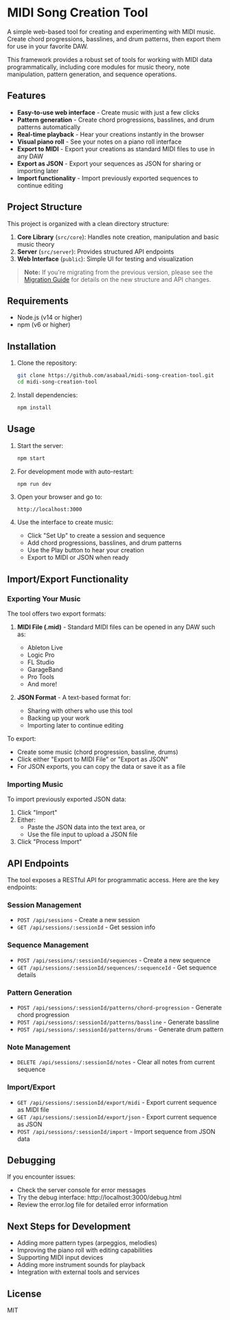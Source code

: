 # MIDI Song Creation Tool

A simple web-based tool for creating and experimenting with MIDI music. Create chord progressions, basslines, and drum patterns, then export them for use in your favorite DAW.

This framework provides a robust set of tools for working with MIDI data programmatically, including core modules for music theory, note manipulation, pattern generation, and sequence operations.

## Features

- **Easy-to-use web interface** - Create music with just a few clicks
- **Pattern generation** - Create chord progressions, basslines, and drum patterns automatically
- **Real-time playback** - Hear your creations instantly in the browser
- **Visual piano roll** - See your notes on a piano roll interface
- **Export to MIDI** - Export your creations as standard MIDI files to use in any DAW
- **Export as JSON** - Export your sequences as JSON for sharing or importing later
- **Import functionality** - Import previously exported sequences to continue editing

## Project Structure

This project is organized with a clean directory structure:

1. **Core Library** (`src/core`): Handles note creation, manipulation and basic music theory
2. **Server** (`src/server`): Provides structured API endpoints
3. **Web Interface** (`public`): Simple UI for testing and visualization

> **Note:** If you're migrating from the previous version, please see the [Migration Guide](MIGRATION.md) for details on the new structure and API changes.

## Requirements

- Node.js (v14 or higher)
- npm (v6 or higher)

## Installation

1. Clone the repository:
   ```bash
   git clone https://github.com/asabaal/midi-song-creation-tool.git
   cd midi-song-creation-tool
   ```

2. Install dependencies:
   ```bash
   npm install
   ```

## Usage

1. Start the server:
   ```bash
   npm start
   ```

2. For development mode with auto-restart:
   ```bash
   npm run dev
   ```

3. Open your browser and go to:
   ```
   http://localhost:3000
   ```

4. Use the interface to create music:
   - Click "Set Up" to create a session and sequence
   - Add chord progressions, basslines, and drum patterns
   - Use the Play button to hear your creation
   - Export to MIDI or JSON when ready

## Import/Export Functionality

### Exporting Your Music

The tool offers two export formats:

1. **MIDI File (.mid)** - Standard MIDI files can be opened in any DAW such as:
   - Ableton Live
   - Logic Pro
   - FL Studio
   - GarageBand
   - Pro Tools
   - And more!

2. **JSON Format** - A text-based format for:
   - Sharing with others who use this tool
   - Backing up your work
   - Importing later to continue editing

To export:
- Create some music (chord progression, bassline, drums)
- Click either "Export to MIDI File" or "Export as JSON"
- For JSON exports, you can copy the data or save it as a file

### Importing Music

To import previously exported JSON data:
1. Click "Import"
2. Either:
   - Paste the JSON data into the text area, or
   - Use the file input to upload a JSON file
3. Click "Process Import"

## API Endpoints

The tool exposes a RESTful API for programmatic access. Here are the key endpoints:

### Session Management
- `POST /api/sessions` - Create a new session
- `GET /api/sessions/:sessionId` - Get session info

### Sequence Management
- `POST /api/sessions/:sessionId/sequences` - Create a new sequence
- `GET /api/sessions/:sessionId/sequences/:sequenceId` - Get sequence details

### Pattern Generation
- `POST /api/sessions/:sessionId/patterns/chord-progression` - Generate chord progression
- `POST /api/sessions/:sessionId/patterns/bassline` - Generate bassline
- `POST /api/sessions/:sessionId/patterns/drums` - Generate drum pattern

### Note Management
- `DELETE /api/sessions/:sessionId/notes` - Clear all notes from current sequence

### Import/Export
- `GET /api/sessions/:sessionId/export/midi` - Export current sequence as MIDI file
- `GET /api/sessions/:sessionId/export/json` - Export current sequence as JSON
- `POST /api/sessions/:sessionId/import` - Import sequence from JSON data

## Debugging

If you encounter issues:
- Check the server console for error messages
- Try the debug interface: http://localhost:3000/debug.html
- Review the error.log file for detailed error information

## Next Steps for Development

- Adding more pattern types (arpeggios, melodies)
- Improving the piano roll with editing capabilities
- Supporting MIDI input devices
- Adding more instrument sounds for playback
- Integration with external tools and services

## License

MIT
